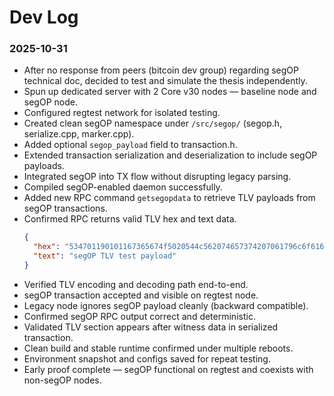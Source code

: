 # Dev Log

### 2025-10-31
- After no response from peers (bitcoin dev group) regarding segOP technical doc, decided to test and simulate the thesis independently.
- Spun up dedicated server with 2 Core v30 nodes — baseline node and segOP node.
- Configured regtest network for isolated testing.
- Created clean segOP namespace under `/src/segop/` (segop.h, serialize.cpp, marker.cpp).
- Added optional `segop_payload` field to transaction.h.
- Extended transaction serialization and deserialization to include segOP payloads.
- Integrated segOP into TX flow without disrupting legacy parsing.
- Compiled segOP-enabled daemon successfully.
- Added new RPC command `getsegopdata` to retrieve TLV payloads from segOP transactions.
- Confirmed RPC returns valid TLV hex and text data.
  ```json
  {
    "hex": "534701190101167365674f5020544c562074657374207061796c6f6164",
    "text": "segOP TLV test payload"
  }
  ```
- Verified TLV encoding and decoding path end-to-end.
- segOP transaction accepted and visible on regtest node.
- Legacy node ignores segOP payload cleanly (backward compatible).
- Confirmed segOP RPC output correct and deterministic.
- Validated TLV section appears after witness data in serialized transaction.
- Clean build and stable runtime confirmed under multiple reboots.
- Environment snapshot and configs saved for repeat testing.
- Early proof complete — segOP functional on regtest and coexists with non-segOP nodes.
